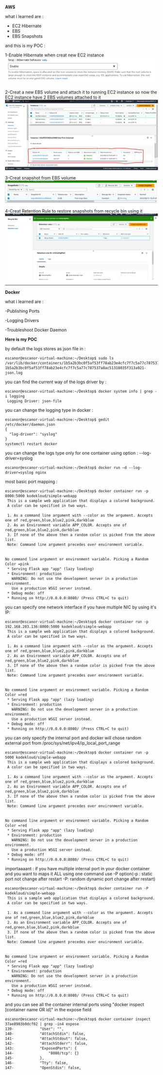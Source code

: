 **AWS**

what i learned are :
- EC2 Hibernate
- EBS
- EBS Snapshots

and this is my POC :


1-Enable Hibernate when creat new EC2 instance
![Creat Placement Group](https://github.com/mohannad200210/Sitech-Internship/blob/5cb2a5370745f5e549d505134a0583f1bba48f29/Daily-Updates%20/Photos/Enable%20hibernate.png)

2-Creat a new EBS volume and attach it to running EC2 instance so now the EC2 instance have 2 EBS volumes attached to it
![Creat Placement Group](https://github.com/mohannad200210/Sitech-Internship/blob/5cb2a5370745f5e549d505134a0583f1bba48f29/Daily-Updates%20/Photos/Creat%20a%20new%20EBS%20volume%20and%20attach%20to%20running%20EC2%20instance%20so%20now%20the%20EC2%20instance%20have%202%20EBS%20volumes%20attached%20to%20it.png)

3-Creat snapshot from EBS volume
![Creat Placement Group](https://github.com/mohannad200210/Sitech-Internship/blob/5cb2a5370745f5e549d505134a0583f1bba48f29/Daily-Updates%20/Photos/Creat%20snapshot%20from%20EBS%20volume.png)

4-Creat Retention Rule to restore snapshots from recycle bin using it
![Creat Placement Group](https://github.com/mohannad200210/Sitech-Internship/blob/5cb2a5370745f5e549d505134a0583f1bba48f29/Daily-Updates%20/Photos/Creat%20Retention%20Rule%20to%20restore%20snapshots%20from%20recycle%20bin%20using%20it.png)


*******

**Docker**

what i learned are :

-Publishing Ports  

-Logging Drivers

-Troubleshoot Docker Daemon 


**Here is my POC**



by default the logs stores as json file in : 
```
escanor@escanor-virtual-machine:~/Desktop$ sudo ls /var/lib/docker/containers/1b5a2b3bc0f5af53ff78ab23e4cfc7f7c5a77c787537a8ac51318035f313a921
1b5a2b3bc0f5af53ff78ab23e4cfc7f7c5a77c787537a8ac51318035f313a921-json.log
```
you can find  the current way of the logs driver by : 
```
escanor@escanor-virtual-machine:~/Desktop$ docker system info | grep -i logging
 Logging Driver: json-file
```
you can change the logging type in docker : 
```
escanor@escanor-virtual-machine:~/Desktop$ gedit /etc/docker/daemon.json
{
  "log-driver": "syslog"
}
systemctl restart docker
```
you can change the logs type only for one container using option : --log-driver=syslog
```
escanor@escanor-virtual-machine:~/Desktop$ docker run –d --log-driver=syslog nginx
```

most basic port mapping : 
```
escanor@escanor-virtual-machine:~/Desktop$ docker container run -p 8000:5000 kodekloud/simple-webapp
 This is a sample web application that displays a colored background. 
 A color can be specified in two ways. 

 1. As a command line argument with --color as the argument. Accepts one of red,green,blue,blue2,pink,darkblue 
 2. As an Environment variable APP_COLOR. Accepts one of red,green,blue,blue2,pink,darkblue 
 3. If none of the above then a random color is picked from the above list. 
 Note: Command line argument precedes over environment variable.


No command line argument or environment variable. Picking a Random Color =pink
 * Serving Flask app "app" (lazy loading)
 * Environment: production
   WARNING: Do not use the development server in a production environment.
   Use a production WSGI server instead.
 * Debug mode: off
 * Running on http://0.0.0.0:8080/ (Press CTRL+C to quit)

```
you can specify one network interface if you have multiple NIC by using it's IP:
```
escanor@escanor-virtual-machine:~/Desktop$ docker container run -p 192.168.203.136:8000:5000 kodekloud/simple-webapp
 This is a sample web application that displays a colored background. 
 A color can be specified in two ways. 

 1. As a command line argument with --color as the argument. Accepts one of red,green,blue,blue2,pink,darkblue 
 2. As an Environment variable APP_COLOR. Accepts one of red,green,blue,blue2,pink,darkblue 
 3. If none of the above then a random color is picked from the above list. 
 Note: Command line argument precedes over environment variable.


No command line argument or environment variable. Picking a Random Color =red
 * Serving Flask app "app" (lazy loading)
 * Environment: production
   WARNING: Do not use the development server in a production environment.
   Use a production WSGI server instead.
 * Debug mode: off
 * Running on http://0.0.0.0:8080/ (Press CTRL+C to quit)

```
you can only specify the internal port and docker will chose random external port from /proc/sys/net/ipv4/ip_local_port_range 
```
escanor@escanor-virtual-machine:~/Desktop$ docker container run -p 5000 kodekloud/simple-webapp
 This is a sample web application that displays a colored background. 
 A color can be specified in two ways. 

 1. As a command line argument with --color as the argument. Accepts one of red,green,blue,blue2,pink,darkblue 
 2. As an Environment variable APP_COLOR. Accepts one of red,green,blue,blue2,pink,darkblue 
 3. If none of the above then a random color is picked from the above list. 
 Note: Command line argument precedes over environment variable.


No command line argument or environment variable. Picking a Random Color =red
 * Serving Flask app "app" (lazy loading)
 * Environment: production
   WARNING: Do not use the development server in a production environment.
   Use a production WSGI server instead.
 * Debug mode: off
 * Running on http://0.0.0.0:8080/ (Press CTRL+C to quit)

```
importaaaant : if you have multiple internal port in your docker container and you want to maps it ALL using one command use -P option(-p : static port not change after restart -P: random dynamic port change after restart)
```
escanor@escanor-virtual-machine:~/Desktop$ docker container run -P kodekloud/simple-webapp
 This is a sample web application that displays a colored background. 
 A color can be specified in two ways. 

 1. As a command line argument with --color as the argument. Accepts one of red,green,blue,blue2,pink,darkblue 
 2. As an Environment variable APP_COLOR. Accepts one of red,green,blue,blue2,pink,darkblue 
 3. If none of the above then a random color is picked from the above list. 
 Note: Command line argument precedes over environment variable.


No command line argument or environment variable. Picking a Random Color =red
 * Serving Flask app "app" (lazy loading)
 * Environment: production
   WARNING: Do not use the development server in a production environment.
   Use a production WSGI server instead.
 * Debug mode: off
 * Running on http://0.0.0.0:8080/ (Press CTRL+C to quit)

```
and you can see all the container internal ports using "docker inspect [container name OR id]" in the expose field
```
escanor@escanor-virtual-machine:~/Desktop$ docker container inspect 37ae8903b0dcf02 | grep -in4 expose
139-            "User": "",
140-            "AttachStdin": false,
141-            "AttachStdout": false,
142-            "AttachStderr": false,
143:            "ExposedPorts": {
144-                "8080/tcp": {}
145-            },
146-            "Tty": false,
147-            "OpenStdin": false,

```
